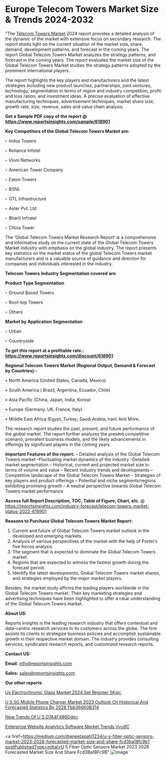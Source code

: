 # Europe Telecom Towers Market Size & Trends 2024-2032

"The <a href=https://www.reportsinsights.com/sample/618901>Telecom Towers Market</a> 2024 report provides a detailed analysis of the dynamic of the market with extensive focus on secondary research. The report sheds light on the current situation of the market size, share, demand, development patterns, and forecast in the coming years. The report Global Telecom Towers Market analyzes the strategy patterns, and forecast in the coming years. The report evaluates the market size of the Global Telecom Towers Market studies the strategy patterns adopted by the prominent international players.

The report highlights the key players and manufacturers and the latest strategies including new product launches, partnerships, joint ventures, technology, segmentation in terms of region and industry competition, profit and loss ration, and investment ideas. A precise evaluation of effective manufacturing techniques, advertisement techniques, market share size, growth rate, size, revenue, sales and value chain analysis.

<strong>Get a Sample PDF copy of the report @ <a href=https://www.reportsinsights.com/sample/618901 style=color:#0000ff;>https://www.reportsinsights.com/sample/618901</a></strong>

<strong>Key Competitors of the Global Telecom Towers Market are:</strong>

‣ Indus Towers

‣ Reliance Infotel

‣ Viom Networks

‣ American Tower Company

‣ Eaton Towers

‣ BSNL

‣ GTL Infrastructure

‣ Aster Pvt. Ltd

‣ Bharti Infratel

‣ China Tower

The ‘Global Telecom Towers Market Research Report’ is a comprehensive and informative study on the current state of the Global Telecom Towers Market industry with emphasis on the global industry. The report presents key statistics on the market status of the global Telecom Towers market manufacturers and is a valuable source of guidance and direction for companies and individuals interested in the industry.

<strong>Telecom Towers Industry Segmentation covered are:</strong>

<strong>Product Type Segmentation</strong>

‣    Ground Based Towers

‣ Roof-top Towers

‣ Others

<strong>Market by Application Segmentation</strong>

‣   Urban

‣ Countryside

<strong>To get this report at a profitable rate.: <a href=https://www.reportsinsights.com/discount/618901 style=color:#0000ff;>https://www.reportsinsights.com/discount/618901</a></strong>

<strong>Regional Telecom Towers Market (Regional Output, Demand &amp; Forecast by Countries):-</strong>

• North America (United States, Canada, Mexico)

• South America ( Brazil, Argentina, Ecuador, Chile)

• Asia Pacific (China, Japan, India, Korea)

• Europe (Germany, UK, France, Italy)

• Middle East Africa (Egypt, Turkey, Saudi Arabia, Iran) And More.

The research report studies the past, present, and future performance of the global market. The report further analyzes the present competitive scenario, prevalent business models, and the likely advancements in offerings by significant players in the coming years.

<strong>Important Features of the report:</strong>
– Detailed analysis of the Global Telecom Towers market
–Fluctuating market dynamics of the industry
–Detailed market segmentation
– Historical, current and projected market size in terms of volume and value
– Recent industry trends and developments
– Competitive landscape of the Global Telecom Towers Market
– Strategies of key players and product offerings
– Potential and niche segments/regions exhibiting promising growth
– A neutral perspective towards Global Telecom Towers market performance

<strong>Access full Report Description, TOC, Table of Figure, Chart, etc. </strong>@   <a href=https://reportsinsights.com/industry-forecast/telecom-towers-market-status-2022-618901 style=color:#0000ff;>https://reportsinsights.com/industry-forecast/telecom-towers-market-status-2022-618901</a>

<strong>Reasons to Purchase Global Telecom Towers Market Report:</strong>
1. Current and future of Global Telecom Towers market outlook in the developed and emerging markets.
2. Analysis of various perspectives of the market with the help of Porter’s five forces analysis.
3. The segment that is expected to dominate the Global Telecom Towers market.
4. Regions that are expected to witness the fastest growth during the forecast period.
5. Identify the latest developments, Global Telecom Towers market shares, and strategies employed by the major market players.

Besides, the market study affirms the leading players worldwide in the Global Telecom Towers market. Their key marketing strategies and advertising techniques have been highlighted to offer a clear understanding of the Global Telecom Towers market.

<strong><strong>About US</strong>:</strong>

Reports Insights is the leading research industry that offers contextual and data-centric research services to its customers across the globe. The firm assists its clients to strategize business policies and accomplish sustainable growth in their respective market domain. The industry provides consulting services, syndicated research reports, and customized research reports.

<strong>Contact US:</strong>

<p class=><b>Email:</b> <a href=mailto:info@reportsinsights.com>info@reportsinsights.com</a></p>
<p class=><b>Sales:</b> <a href=mailto:sales@reportsinsights.com>sales@reportsinsights.com</a></p>

<strong>Our other reports</strong>

<a href=https://www.linkedin.com/pulse/us-electrochromic-glass-market-2024-set-register-5kslc/>Us Electrochromic Glass Market 2024 Set Register 5Kslc</a>

<a href=https://medium.com/@shreyaw909/u-s-5g-mobile-phone-charger-market-2023-outlook-on-historical-and-forecasted-statistics-by-2028-fbb36660b314>U S 5G Mobile Phone Charger Market 2023 Outlook On Historical And Forecasted Statistics By 2028 Fbb36660B314</a>

<a href=https://medium.com/@khalunansh/new-trends-of-u-s-d7a4f486ddec>New Trends Of U S D7A4F486Ddec</a>

<a href=https://www.linkedin.com/pulse/enterprise-website-analytics-software-market-trends-vvu9c/>Enterprise Website Analytics Software Market Trends Vvu9C</a>

<a href=https://medium.com/@aneetapatil1234/u-s-fiber-optic-sensors-market-2023-2028-forecasted-market-size-and-share-fcd3ba18fc9b?postPublishedType=initial>U S Fiber Optic Sensors Market 2023 2028 Forecasted Market Size And Share Fcd3Ba18Fc9B</a>"
![image](https://github.com/aanak123/RIMarketer1/assets/158471119/1ca79dcc-9c28-4cfe-a6c4-287b823a4f39)

